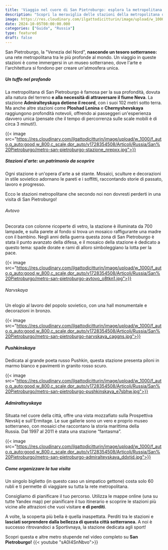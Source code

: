 ```yaml
---
title: 'Viaggio nel cuore di San Pietroburgo: esplora la metropolitana più profonda del mondo'
description: "Scopri la meraviglia delle stazioni della metropolitana di San Pietroburgo, tra le più profonde al mondo. Ammira le decorazioni artistiche, i mosaici e l'architettura unica di queste stazioni sotterranee. Un viaggio indimenticabile nel cuore della città."
image: https://res.cloudinary.com/ilgattodicitturin/image/upload/w_1000/f_auto,q_auto:good,w_800,c_scale,dpr_auto/v1728354508/Articoli/Russia/San%20Pietroburgo/metro-san-pietroburgo_e5okzp.jpg
date: 2024-10-05T08:00:00.000
categories: ["Guida", "Russia"]
type: featured
draft: false
---
```


San Pietroburgo, la "Venezia del Nord", **nasconde un tesoro sotterraneo:** una rete metropolitana tra le più profonde al mondo. Un viaggio in queste stazioni è come immergersi in un museo sotterraneo, dove l'arte e l'architettura si fondono per creare un'atmosfera unica.

##### Un tuffo nel profondo
La metropolitana di San Pietroburgo è famosa per la sua profondità, dovuta alla natura del terreno **e alla necessità di attraversare il fiume Neva**. La stazione **Admiralteyskaya detiene il record**, con i suoi 102 metri sotto terra. Ma anche altre stazioni come **Ploshad Lenina** e **Chernyshevskaya** raggiungono profondità notevoli, offrendo ai passeggeri un'esperienza davvero unica (pensate che il tempo di percorrenza sulle scale mobili è di circa 3 minuti!).

{{< image src="https://res.cloudinary.com/ilgattodicitturin/image/upload/w_1000/f_auto,q_auto:good,w_800,c_scale,dpr_auto/v1728354508/Articoli/Russia/San%20Pietroburgo/metro-san-pietroburgo-stazione_nrepxx.jpg">}}

##### Stazioni d'arte: un patrimonio da scoprire
Ogni stazione è un'opera d'arte a sé stante. Mosaici, sculture e decorazioni in stile sovietico adornano le pareti e i soffitti, raccontando storie di passato, lavoro e progresso.

Ecco le stazioni metropolitane che secondo noi non dovresti perderti in una visita di San Pietroburgo!

###### Avtovo
Decorata con colonne ricoperte di vetro, la stazione è illuminata da 700 lampade, e sulla parete al fondo si trova un mosaico raffigurante una madre con il bambino. Negli anni della guerra questa zona di San Pietroburgo è stata il punto avanzato della difesa, e il mosaico della stazione è dedicato a questo tema: spade dorate e rami di alloro simboleggiano la lotta per la pace.

{{< image src="https://res.cloudinary.com/ilgattodicitturin/image/upload/w_1000/f_auto,q_auto:good,w_800,c_scale,dpr_auto/v1728354508/Articoli/Russia/San%20Pietroburgo/metro-san-pietroburgo-avtovo_o8tkn1.jpg">}}

###### Narvskaya
Un elogio al lavoro del popolo sovietico, con una hall monumentale e decorazioni in bronzo.

{{< image src="https://res.cloudinary.com/ilgattodicitturin/image/upload/w_1000/f_auto,q_auto:good,w_800,c_scale,dpr_auto/v1728354508/Articoli/Russia/San%20Pietroburgo/metro-san-pietroburgo-narvskaya_caggns.jpg">}}

##### Pushkinskaya
Dedicata al grande poeta russo Pushkin, questa stazione presenta piloni in marmo bianco e pavimenti in granito rosso scuro.

{{< image src="https://res.cloudinary.com/ilgattodicitturin/image/upload/w_1000/f_auto,q_auto:good,w_800,c_scale,dpr_auto/v1728354508/Articoli/Russia/San%20Pietroburgo/metro-san-pietroburgo-pushkinskaya_e7sbhw.jpg">}}

##### Admiralteyskaya
Situata nel cuore della città, offre una vista mozzafiato sulla Prospettiva Nevskij e sull'Ermitage. Le sue gallerie sono un vero e proprio museo sotterraneo, con mosaici che raccontano la storia marittima della Russia. Dal 1997 al 2011 è stata una stazione “fantasma”.

{{< image src="https://res.cloudinary.com/ilgattodicitturin/image/upload/w_1000/f_auto,q_auto:good,w_800,c_scale,dpr_auto/v1728354508/Articoli/Russia/San%20Pietroburgo/metro-san-pietroburgo-admiralteyskaya_ddxtjd.jpg">}}

##### Come organizzare la tua visita

Un singolo biglietto (in questo caso un simpatico gettone) costa solo 60 rubli e ti permette di viaggiare su tutta la rete metropolitana.

Consigliamo di pianificare il tuo percorso. Utilizza le mappe online (una su tutte Yandex map) per pianificare il tuo itinerario e scoprire le stazioni più vicine alle attrazioni che vuoi visitare **e di perditi**.

A volte, la scoperta più bella è quella inaspettata. Perditi tra le stazioni e **lasciati sorprendere dalla bellezza di questa città sotterranea.** A noi è successo ritrovandoci a Sportivnaya, la stazione dedicata agli sport!

Scopri questa e altre metro stupende nel video completo su **San Pietroburgo!**
{{< youtube "sA0I4SnNbvo">}}
